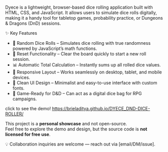 Dyece is a lightweight, browser-based dice rolling application built with HTML, CSS, and JavaScript.
It allows users to simulate dice rolls digitally, making it a handy tool for tabletop games, probability practice, or Dungeons & Dragons (DnD) sessions.

✨ Key Features
- 🎲 Random Dice Rolls – Simulates dice rolling with true randomness powered by JavaScript’s math functions.
- 🔄 Reset Functionality – Clear the board quickly to start a new roll session.
- 📊 Automatic Total Calculation – Instantly sums up all rolled dice values.
- 📱 Responsive Layout – Works seamlessly on desktop, tablet, and mobile devices.
- 🎨 Clean UI Design – Minimalist and easy-to-use interface with custom fonts.
- 🐉 Game-Ready for D&D – Can act as a digital dice bag for RPG campaigns.

click to see the demo! https://brieladitya.github.io/DYECE_DND-DICE-ROLLER/

This project is a **personal showcase** and not open-source.  
Feel free to explore the demo and design, but the source code is **not licensed for free use**.

💡 Collaboration inquiries are welcome — reach out via [email/DM/issue].
